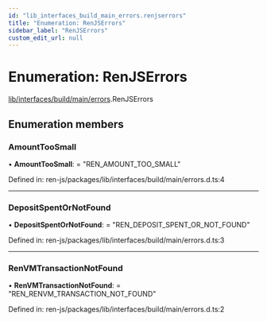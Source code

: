 ```yaml
---
id: "lib_interfaces_build_main_errors.renjserrors"
title: "Enumeration: RenJSErrors"
sidebar_label: "RenJSErrors"
custom_edit_url: null
---
```


# Enumeration: RenJSErrors

[lib/interfaces/build/main/errors](../modules/lib_interfaces_build_main_errors.md).RenJSErrors

## Enumeration members

### AmountTooSmall

• **AmountTooSmall**: = "REN\_AMOUNT\_TOO\_SMALL"

Defined in: ren-js/packages/lib/interfaces/build/main/errors.d.ts:4

___

### DepositSpentOrNotFound

• **DepositSpentOrNotFound**: = "REN\_DEPOSIT\_SPENT\_OR\_NOT\_FOUND"

Defined in: ren-js/packages/lib/interfaces/build/main/errors.d.ts:3

___

### RenVMTransactionNotFound

• **RenVMTransactionNotFound**: = "REN\_RENVM\_TRANSACTION\_NOT\_FOUND"

Defined in: ren-js/packages/lib/interfaces/build/main/errors.d.ts:2
